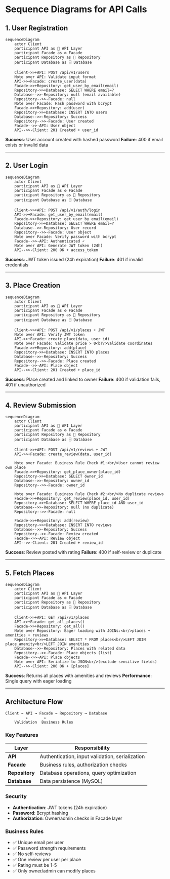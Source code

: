 # Sequence Diagrams for API Calls

## 1. User Registration

```mermaid
sequenceDiagram
    actor Client
    participant API as 🎯 API Layer
    participant Facade as ⚙️ Facade
    participant Repository as 💾 Repository
    participant Database as 🗄️ Database

    Client->>+API: POST /api/v1/users
    Note over API: Validate input format
    API->>+Facade: create_user(data)
    Facade->>+Repository: get_user_by_email(email)
    Repository->>+Database: SELECT WHERE email=?
    Database-->>-Repository: null (email available)
    Repository-->>-Facade: null
    Note over Facade: Hash password with bcrypt
    Facade->>+Repository: add(user)
    Repository->>+Database: INSERT INTO users
    Database-->>-Repository: Success
    Repository-->>-Facade: User created
    Facade-->>-API: User object
    API-->>-Client: 201 Created + user_id
```

**Success**: User account created with hashed password
**Failure**: 400 if email exists or invalid data

---

## 2. User Login

```mermaid
sequenceDiagram
    actor Client
    participant API as 🎯 API Layer
    participant Facade as ⚙️ Facade
    participant Repository as 💾 Repository
    participant Database as 🗄️ Database

    Client->>+API: POST /api/v1/auth/login
    API->>+Facade: get_user_by_email(email)
    Facade->>+Repository: get_user_by_email(email)
    Repository->>+Database: SELECT WHERE email=?
    Database-->>-Repository: User record
    Repository-->>-Facade: User object
    Note over Facade: Verify password with bcrypt
    Facade-->>-API: Authenticated ✓
    Note over API: Generate JWT token (24h)
    API-->>-Client: 200 OK + access_token
```

**Success**: JWT token issued (24h expiration)
**Failure**: 401 if invalid credentials

---

## 3. Place Creation

```mermaid
sequenceDiagram
    actor Client
    participant API as 🎯 API Layer
    participant Facade as ⚙️ Facade
    participant Repository as 💾 Repository
    participant Database as 🗄️ Database

    Client->>+API: POST /api/v1/places + JWT
    Note over API: Verify JWT token
    API->>+Facade: create_place(data, user_id)
    Note over Facade: Validate price > 0<br/>Validate coordinates
    Facade->>+Repository: add(place)
    Repository->>+Database: INSERT INTO places
    Database-->>-Repository: Success
    Repository-->>-Facade: Place created
    Facade-->>-API: Place object
    API-->>-Client: 201 Created + place_id
```

**Success**: Place created and linked to owner
**Failure**: 400 if validation fails, 401 if unauthorized

---

## 4. Review Submission

```mermaid
sequenceDiagram
    actor Client
    participant API as 🎯 API Layer
    participant Facade as ⚙️ Facade
    participant Repository as 💾 Repository
    participant Database as 🗄️ Database

    Client->>+API: POST /api/v1/reviews + JWT
    API->>+Facade: create_review(data, user_id)

    Note over Facade: Business Rule Check #1:<br/>User cannot review own place
    Facade->>+Repository: get_place_owner(place_id)
    Repository->>+Database: SELECT owner_id
    Database-->>-Repository: owner_id
    Repository-->>-Facade: owner_id

    Note over Facade: Business Rule Check #2:<br/>No duplicate reviews
    Facade->>+Repository: get_review(place_id, user_id)
    Repository->>+Database: SELECT WHERE place_id AND user_id
    Database-->>-Repository: null (no duplicate)
    Repository-->>-Facade: null

    Facade->>+Repository: add(review)
    Repository->>+Database: INSERT INTO reviews
    Database-->>-Repository: Success
    Repository-->>-Facade: Review created
    Facade-->>-API: Review object
    API-->>-Client: 201 Created + review_id
```

**Success**: Review posted with rating
**Failure**: 400 if self-review or duplicate

---

## 5. Fetch Places

```mermaid
sequenceDiagram
    actor Client
    participant API as 🎯 API Layer
    participant Facade as ⚙️ Facade
    participant Repository as 💾 Repository
    participant Database as 🗄️ Database

    Client->>+API: GET /api/v1/places
    API->>+Facade: get_all_places()
    Facade->>+Repository: get_all()
    Note over Repository: Eager loading with JOINs:<br/>places + amenities + reviews
    Repository->>+Database: SELECT * FROM places<br/>LEFT JOIN place_amenity<br/>LEFT JOIN amenities
    Database-->>-Repository: Places with related data
    Repository-->>-Facade: Place objects (list)
    Facade-->>-API: Place objects
    Note over API: Serialize to JSON<br/>(exclude sensitive fields)
    API-->>-Client: 200 OK + [places]
```

**Success**: Returns all places with amenities and reviews
**Performance**: Single query with eager loading

---

## Architecture Flow

```
Client → API → Facade → Repository → Database
         ↓       ↓
    Validation  Business Rules
```

### Key Features

| Layer | Responsibility |
|-------|---------------|
| **API** | Authentication, input validation, serialization |
| **Facade** | Business rules, authorization checks |
| **Repository** | Database operations, query optimization |
| **Database** | Data persistence (MySQL) |

### Security

- **Authentication**: JWT tokens (24h expiration)
- **Password**: Bcrypt hashing
- **Authorization**: Owner/admin checks in Facade layer

### Business Rules

- ✅ Unique email per user
- ✅ Password strength requirements
- ✅ No self-reviews
- ✅ One review per user per place
- ✅ Rating must be 1-5
- ✅ Only owner/admin can modify places
